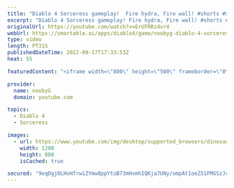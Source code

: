 ```yaml
---
title: "Diablo 4 Sorceress gameplay!  Fire hydra, Fire wall! #shorts #shortsvideo #diablo4 #sorceress"
excerpt: "Diablo 4 Sorceress gameplay! Fire hydra, Fire wall! #shorts #shortsvideo #diablo4 #sorceress Please subscribe for more Diablo 4 ..."
originalUrl: https://youtube.com/watch?v=ErUFRRz4vr4
webUrl: https://smartable.ai/apps/diablo4/game/noobyg-diablo-4-sorceress-gameplay-fire-hydra-fire-wall-shorts-shortsvideo-diablo4-sorceress/
type: video
length: PT31S
publishedDateTime: 2022-09-17T17:33:53Z
heat: 55

featuredContent: "<iframe width=\"800\" height=\"500\" frameborder=\"0\" src=\"https://www.youtube.com/embed/ErUFRRz4vr4\" allow=\"accelerometer; autoplay; encrypted-media; gyroscope; picture-in-picture\" allowfullscreen></iframe>"

provider:
  name: noobyG
  domain: youtube.com

topics:
  - Diablo 4
  - Sorceress

images:
  - url: https://www.youtube.com/img/desktop/supported_browsers/dinosaur.png
    width: 1200
    height: 800
    isCached: true

secured: "9eqDgj0LHvHfrwiZYmw8ppYtuB73mHvmhIQKja7UNy/ompAt1oeZS1FMGSzJcjyAb9xLUUfdaNMWbuZjv1SY7thqKTUGnRAo2BxWXfl7mV7+5ri3z5ttXb3NyyBjltPNgrSz0SNR2vxnwSFEVZ5RAPFn99tynfLK3ZL5tEjAaCb6/JcvzK1DDxrqLlcEyC6QF3NMcUZM1r1RL//UvyadTAOSlmmvg1PWgSYgTNQRi8Ai6OCKxPMFplUEWsSXqBXvoF6raBHulM8NpCA3Fy5c2nwI1Bh9nBTfF/AdH1mFZekfvK1Pt9wUuF42oFCdYWl54GPSVw1sA1cVPyCu55VZN0S5P3i9Xq/oIyT/lxjT6yDugQm7xHnRZRMp6r48c3Pyv8Qmbp2c9CzQ9yo+yBcXVpyJ0yTLSQ67PZQMcWM4O/c=;u02k488Pd8eHtXvEIu5iqA=="
---
```


